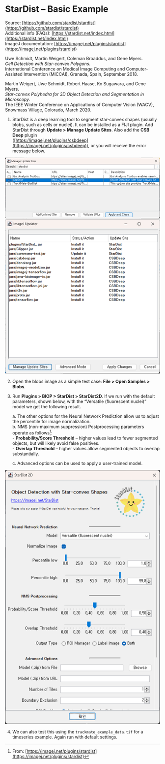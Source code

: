 # StarDist – Basic Example

Source: [https://github.com/stardist/stardist](https://github.com/stardist/stardist)  
Additional info (FAQs): [https://stardist.net/index.html](https://stardist.net/index.html)  
ImageJ documentation: [https://imagej.net/plugins/stardist](https://imagej.net/plugins/stardist)

Uwe Schmidt, Martin Weigert, Coleman Broaddus, and Gene Myers.  
*Cell Detection with Star-convex Polygons*.  
International Conference on Medical Image Computing and Computer-Assisted Intervention (MICCAI), Granada, Spain, September 2018.

Martin Weigert, Uwe Schmidt, Robert Haase, Ko Sugawara, and Gene Myers.  
*Star-convex Polyhedra for 3D Object Detection and Segmentation in Microscopy*.  
The IEEE Winter Conference on Applications of Computer Vision (WACV), Snowmass Village, Colorado, March 2020.


1. StarDist is a deep learning tool to segment star-convex shapes (usually blobs, such as cells or nuclei). It can be installed as a FIJI plugin. Add StarDist through **Update > Manage Update Sites**. Also add the **CSB Deep** plugin  
   ([https://imagej.net/plugins/csbdeep](https://imagej.net/plugins/csbdeep)), or you will receive the error message below.

![Stardist adding update site](images/Stardist-1.png)
![Stardist CSBDeep plugin missing](images/Stardist-2.png)

2. Open the blobs image as a simple test case: **File > Open Samples > Blobs**.
3. Run **Plugins > BIOP > StarDist > StarDist2D**. If we run with the default parameters, shown below, with the “Versatile (fluorescent nuclei)” model we get the following result.

    a. The other options for the Neural Network Prediction allow us to adjust the percentile for image normalization.  
    b. NMS (non-maximum suppression) Postprocessing parameters operate as follows[^1]:  
        - **Probability/Score Threshold** – higher values lead to fewer segmented objects, but will likely avoid false positives.  
        - **Overlap Threshold** – higher values allow segmented objects to overlap substantially.

    c. Advanced options can be used to apply a user-trained model.

![Stardist config for blobs](images/Stardist-3.png)
<!-- __Stardist_broken: ![Stardist results on blobs](images/Stardist-4.png) -->

4. We can also test this using the `trackmate_example_data.tif` for a timeseries example. Again run with default settings.

[^1]: From: [https://imagej.net/plugins/stardist](https://imagej.net/plugins/stardist)


